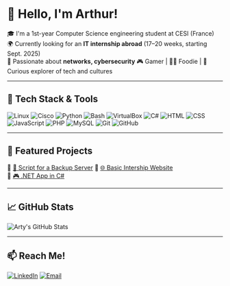 # 👋 Hello, I'm Arthur!

🎓 I'm a 1st-year Computer Science engineering student at CESI (France)  
🌍 Currently looking for an **IT internship abroad** (17–20 weeks, starting Sept. 2025)  
🔐 Passionate about **networks, cybersecurity** 
🎮 Gamer | 🧑‍🍳 Foodie | 🧭 Curious explorer of tech and cultures  

---

## 🧰 Tech Stack & Tools

![Linux](https://img.shields.io/badge/-Linux-FCC624?logo=linux&logoColor=black)
![Cisco](https://img.shields.io/badge/-Cisco-1BA0D7?logo=cisco&logoColor=white)
![Python](https://img.shields.io/badge/-Python-3776AB?logo=python&logoColor=white)
![Bash](https://img.shields.io/badge/-Bash-4EAA25?logo=gnu-bash&logoColor=white)
![VirtualBox](https://img.shields.io/badge/-VirtualBox-183A61?logo=virtualbox&logoColor=white)
![C#](https://img.shields.io/badge/-CSharp-239120?logo=csharp&logoColor=white)
![HTML](https://img.shields.io/badge/-HTML5-E34F26?logo=html5&logoColor=white)
![CSS](https://img.shields.io/badge/-CSS3-1572B6?logo=css3&logoColor=white)
![JavaScript](https://img.shields.io/badge/-JavaScript-F7DF1E?logo=javascript&logoColor=black)
![PHP](https://img.shields.io/badge/-PHP-777BB4?logo=php&logoColor=white)
![MySQL](https://img.shields.io/badge/-MySQL-4479A1?logo=mysql&logoColor=white)
![Git](https://img.shields.io/badge/-Git-F05032?logo=git&logoColor=white)
![GitHub](https://img.shields.io/badge/-GitHub-181717?logo=github&logoColor=white)

---

## 📁 Featured Projects

🔹 [🔐 Script for a Backup Server](https://github.com/ArtyBrg/Script-serveur-backup-Interact)
🔹 [🌐 Basic Intership Website](https://github.com/ArtyBrg/Projet_WEB_G1)  
🔹 [🎮 .NET App in C#](https://github.com/ArtyBrg/EasySave)

---

## 📈 GitHub Stats

![Arty's GitHub Stats](https://github-readme-stats.vercel.app/api?username=ArtyBrg&show_icons=true&theme=tokyonight)

---

## 📫 Reach Me!

[![LinkedIn](https://img.shields.io/badge/-LinkedIn-blue?style=flat-square&logo=linkedin)](https://www.linkedin.com/in/arthur-bergbauer-95a282269/)
[![Email](https://img.shields.io/badge/-Email-D14836?style=flat-square&logo=gmail&logoColor=white)](mailto:bergbauerarthur5@gmail.com)

